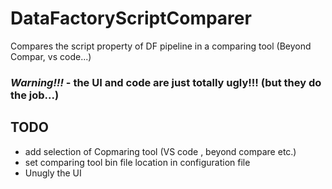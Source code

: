 # DataFactoryScriptComparer
Compares the script property of DF pipeline in a comparing tool (Beyond Compar, vs code...)
### *Warning!!!* - the UI and code are just totally ugly!!! (but they do the job...)


## TODO
* add selection of Copmaring tool (VS code , beyond  compare etc.)
* set comparing tool bin file location in configuration file
* Unugly the UI
